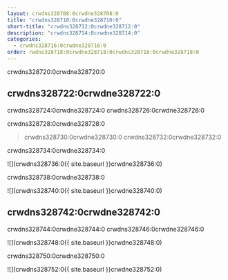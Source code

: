 ```yaml
---
layout: crwdns328708:0crwdne328708:0
title: "crwdns328710:0crwdne328710:0"
short-title: "crwdns328712:0crwdne328712:0"
description: "crwdns328714:0crwdne328714:0"
categories:
  - crwdns328716:0crwdne328716:0
order: rwdns328718:0crwdne328718:0crwdns328718:0crwdne328718:0
---
```


crwdns328720:0crwdne328720:0

## crwdns328722:0crwdne328722:0

crwdns328724:0crwdne328724:0 crwdns328726:0crwdne328726:0

crwdns328728:0crwdne328728:0

> crwdns328730:0crwdne328730:0 crwdns328732:0crwdne328732:0

crwdns328734:0crwdne328734:0

![](crwdns328736:0{{ site.baseurl }}crwdne328736:0)

crwdns328738:0crwdne328738:0

![](crwdns328740:0{{ site.baseurl }}crwdne328740:0)

## crwdns328742:0crwdne328742:0

crwdns328744:0crwdne328744:0 crwdns328746:0crwdne328746:0

![](crwdns328748:0{{ site.baseurl }}crwdne328748:0)

crwdns328750:0crwdne328750:0

![](crwdns328752:0{{ site.baseurl }}crwdne328752:0)
